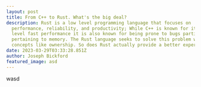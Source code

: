 ```yaml
---
layout: post
title: From C++ to Rust. What's the big deal?
description: Rust is a low level programming language that focuses on
  performance, reliability, and productivity; While C++ is known for it's low
  level fast performance it is also known for being prone to bugs particularly
  pertaining to memory. The Rust language seeks to solve this problem with
  concepts like ownership. So does Rust actually provide a better experience?
date: 2023-03-29T03:33:28.851Z
author: Joseph Bickford
featured_image: asd
---
```

w﻿asd